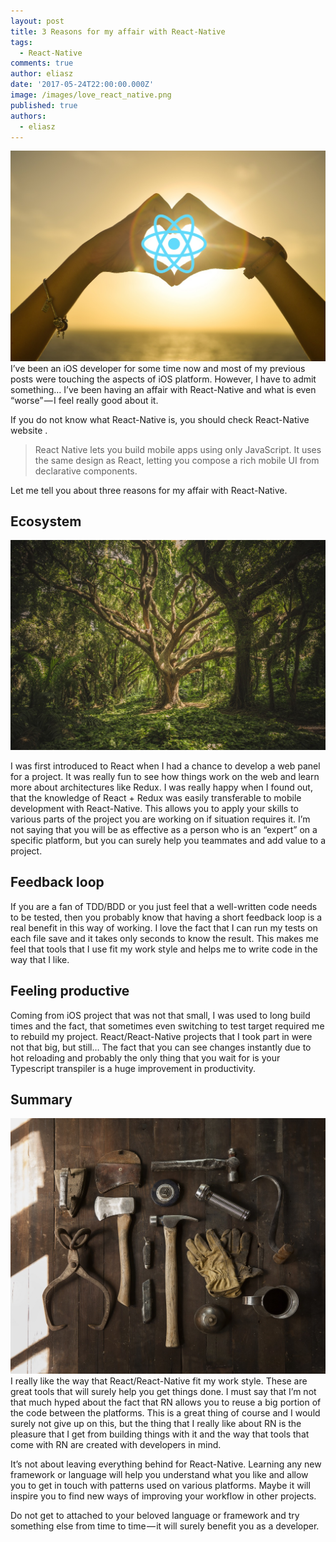 ```yaml
---
layout: post
title: 3 Reasons for my affair with React-Native
tags:
  - React-Native
comments: true
author: eliasz
date: '2017-05-24T22:00:00.000Z'
image: /images/love_react_native.png
published: true
authors:
  - eliasz
---
```


![Header](/images/3-reasons-for-my-affair-with-react-native/love_hands.jpg)
I’ve been an iOS developer for some time now and most of my previous posts were touching the aspects of iOS platform. However, I have to admit something… I’ve been having an affair with React-Native and what is even “worse” — I feel really good about it.


If you do not know what React-Native is, you should check React-Native website .


>React Native lets you build mobile apps using only JavaScript. It uses the same design as React, letting you compose a rich mobile UI from declarative components.


Let me tell you about three reasons for my affair with React-Native.

Ecosystem
---
![Eco](/images/3-reasons-for-my-affair-with-react-native/ecosystem.jpeg)

I was first introduced to React when I had a chance to develop a web panel for a project. It was really fun to see how things work on the web and learn more about architectures like Redux. I was really happy when I found out, that the knowledge of React + Redux was easily transferable to mobile development with React-Native. This allows you to apply your skills to various parts of the project you are working on if situation requires it. I’m not saying that you will be as effective as a person who is an “expert” on a specific platform, but you can surely help you teammates and add value to a project.

Feedback loop
---
If you are a fan of TDD/BDD or you just feel that a well-written code needs to be tested, then you probably know that having a short feedback loop is a real benefit in this way of working. I love the fact that I can run my tests on each file save and it takes only seconds to know the result. This makes me feel that tools that I use fit my work style and helps me to write code in the way that I like.

Feeling productive
---
Coming from iOS project that was not that small, I was used to long build times and the fact, that sometimes even switching to test target required me to rebuild my project. React/React-Native projects that I took part in were not that big, but still… The fact that you can see changes instantly due to hot reloading and probably the only thing that you wait for is your Typescript transpiler is a huge improvement in productivity.

Summary
---
![Summary](/images/3-reasons-for-my-affair-with-react-native/tools.jpg)
I really like the way that React/React-Native fit my work style. These are great tools that will surely help you get things done. I must say that I’m not that much hyped about the fact that RN allows you to reuse a big portion of the code between the platforms. This is a great thing of course and I would surely not give up on this, but the thing that I really like about RN is the pleasure that I get from building things with it and the way that tools that come with RN are created with developers in mind.


It’s not about leaving everything behind for React-Native. Learning any new framework or language will help you understand what you like and allow you to get in touch with patterns used on various platforms. Maybe it will inspire you to find new ways of improving your workflow in other projects.


Do not get to attached to your beloved language or framework and try something else from time to time — it will surely benefit you as a developer.
